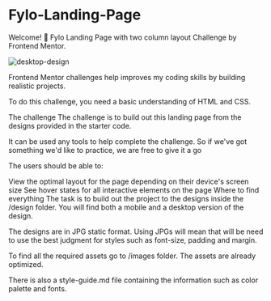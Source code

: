 # Fylo-Landing-Page
Welcome! 👋
Fylo Landing Page with two column layout Challenge by Frontend Mentor.

![desktop-design](https://user-images.githubusercontent.com/48526020/141033497-401fa920-dc90-4125-9df2-4a9578057f04.jpg)

Frontend Mentor challenges help improves my coding skills by building realistic projects.

To do this challenge, you need a basic understanding of HTML and CSS.

The challenge
The challenge is to build out this landing page from the designs provided in the starter code.

It can be used any tools to help complete the challenge. So if we've got something we'd like to practice, we are free to give it a go

The users should be able to:

View the optimal layout for the page depending on their device's screen size
See hover states for all interactive elements on the page
Where to find everything
The task is to build out the project to the designs inside the /design folder. You will find both a mobile and a desktop version of the design.

The designs are in JPG static format. Using JPGs will mean that will be need to use the best judgment for styles such as font-size, padding and margin.

To find all the required assets go to /images folder. The assets are already optimized.

There is also a style-guide.md file containing the information such as color palette and fonts.

